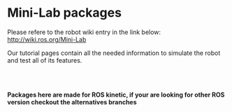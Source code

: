 # Mini-Lab packages
Please refere to the robot wiki entry in the link below: http://wiki.ros.org/Mini-Lab

Our tutorial pages contain all the needed information to simulate the robot and test all of its features.

<br /><br />

**Packages here are made for ROS kinetic, if your are looking for other ROS version checkout the alternatives branches**
